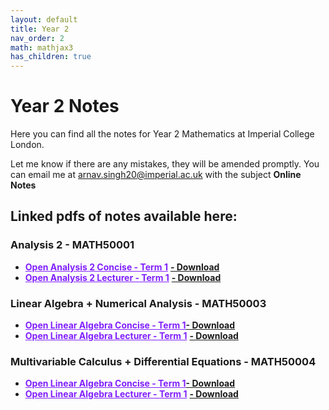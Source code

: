 ```yaml
---
layout: default
title: Year 2
nav_order: 2
math: mathjax3
has_children: true
---
```


# Year 2 Notes

Here you can find all the notes for Year 2 Mathematics at Imperial College London. 

Let me know if there are any mistakes, they will be amended promptly. You can email me at <arnav.singh20@imperial.ac.uk> with the subject **Online Notes**

## Linked pdfs of notes available here:

### Analysis 2 - MATH50001
- <a href="/notes/pdfs/year2/ANA2-Concise.pdf" target="_blank" style="color:#801fff;">**Open Analysis 2 Concise - Term 1**</a> <a href="/notes/pdfs/year2/ANA2-Concise.pdf" download>**- Download**</a>
- <a href="/notes/pdfs/year2/AnalysisII.pdf" target="_blank" style="color:#801fff;">**Open Analysis 2 Lecturer - Term 1**</a> <a href="/notes/pdfs/year2/AnalysisII.pdf" download>**- Download**</a>

### Linear Algebra + Numerical Analysis - MATH50003
- <a href="/notes/pdfs/year2/LAGN-Concise.pdf" target="_blank" style="color:#801fff;">**Open Linear Algebra Concise - Term 1**</a><a href="/notes/pdfs/year2/LAGN-Concise.pdf" download>**- Download**</a>
- <a href="/notes/pdfs/year2/LAGLec.pdf" target="_blank" style="color:#801fff;">**Open Linear Algebra Lecturer - Term 1**</a> <a href="/notes/pdfs/year2/LagLec.pdf" download>**- Download**</a>

### Multivariable Calculus + Differential Equations - MATH50004
- <a href="/notes/pdfs/year2/LAGN-Concise.pdf" target="_blank" style="color:#801fff;">**Open Linear Algebra Concise - Term 1**</a><a href="/notes/pdfs/year2/MVC-Concise.pdf" download>**- Download**</a>
- <a href="/notes/pdfs/year2/LAGLec.pdf" target="_blank" style="color:#801fff;">**Open Linear Algebra Lecturer - Term 1**</a> <a href="/notes/pdfs/year2/MVCLec.pdf" download>**- Download**</a>
